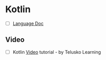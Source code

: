 # Kotlin
- [ ] [Language Doc](https://kotlinlang.org/docs/reference/classes.html)


## Video
- [ ] Kotlin [Video](https://www.youtube.com/playlist?list=PLsyeobzWxl7rooJFZhc3qPLwVROovGCfh) tutorial - by Telusko Learning

